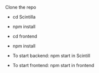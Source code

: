  Clone the repo
- cd Scintilla
- npm install
- cd frontend
- npm install

- To start backend: npm start in Scintill
- To start frontend: npm start in frontend
